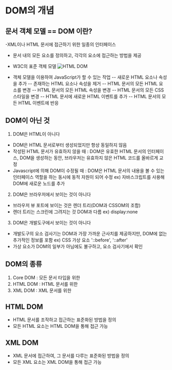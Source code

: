 # DOM의 개념
## 문서 객체 모델 == DOM 이란?
-XML이나 HTML 문서에 접근하기 위한 일종의 인터페이스
- 문서 내의 모든 요소를 정의하고, 각각의 요소에 접근하는 방법을 제공
- W3C의 표준 객체 모델
![HTML DOM](http://www.tcpschool.com/lectures/img_js_htmldom.png)

- 객체 모델을 이용하여 JavaScript가 할 수 있는 작업
-- 새로운 HTML 요소나 속성을 추가
-- 존재하는 HTML 요소나 속성을 제거
-- HTML 문서의 모든 HTML 요소를 변경
-- HTML 문서의 모든 HTML 속성을 변경
-- HTML 문서의 모든 CSS 스타일을 변경
-- HTML 문서에 새로운 HTML 이벤트를 추가
-- HTML 문서의 모든 HTML 이벤트에 반응

## DOM이 아닌 것
1. DOM은 HTML이 아니다
- DOM은 HTML 문서로부터 생성되었지만 항상 동일하지 않음
- 작성된 HTML 문서가 유효하지 않을 때 : DOM은 유효한 HTML 문서의 인터페이스, DOM을 생성하는 동안, 브라우저는 유효하지 않은 HTML 코드를 올바르게 교정
- Javascript에 의해 DOM이 수정될 때 : DOM은 HTML 문서의 내용을 볼 수 있는 인터페이스 역할을 하는 동시에 동적 자원이 되어 수정 ex) 자바스크립트를 사용해 DOM에 새로운 노드를 추가

2. DOM은 브라우저에서 보이는 것이 아니다
- 브라우저 뷰 포트에 보이는 것은 렌더 트리(DOM과 CSSOM의 조합)
- 렌더 트리는 스크린에 그려지는 것 DOM과 다름 ex) display:none

3. DOM은 개발도구에서 보이는 것이 아니다
- 개발도구의 요소 검사기는 DOM과 가장 가까운 근사치를 제공하지만, DOM에 없는 추가적인 정보를 포함 ex) CSS 가상 요소 '::before', '::after'
- 가상 요소가 DOM의 일부가 아님에도 불구하고, 요소 검사기에서 확인

## DOM의 종류
1. Core DOM : 모든 문서 타입을 위한
2. HTML DOM : HTML 문서를 위한
3. XML DOM : XML 문서를 위한

## HTML DOM
- HTML 문서를 조작하고 접근하는 표준화된 방법을 정의
- 모든 HTML  요소는 HTML DOM을 통해 접근 가능

## XML DOM
- XML 문서에 접근하여, 그 문서를 다루는 표준화된 방법을 정의
- 모든 XML 요소는 XML DOM을 통해 접근 가능
